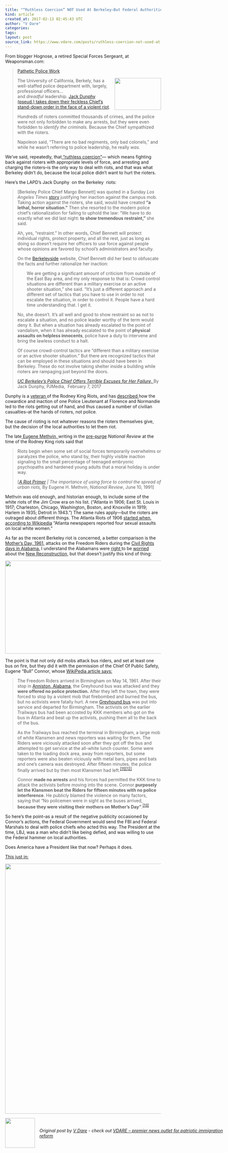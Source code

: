 ```yaml
---
title: "“Ruthless Coercion” NOT Used At Berkeley–But Federal Authorities Could Use “Ruthless Coercion” ON Berkeley"
kind: article
created_at: 2017-02-13 02:45:43 UTC
author: "V Dare"
categories: 
tags: 
layout: post
source_link: https://www.vdare.com/posts/ruthless-coercion-not-used-at-berkeley-but-federal-authorities-could-use-ruthless-coercion-on-berkeley
---
```



<!-- Cheat sheet: front matter key values above generated by planet.rb


   “Ruthless Coercion” NOT Used At Berkeley–But Federal Authorities Could Use “Ruthless Coercion” ON Berkeley             # => "I Made a Pretty Gem - Planet.rb"
   https://www.vdare.com/posts/ruthless-coercion-not-used-at-berkeley-but-federal-authorities-could-use-ruthless-coercion-on-berkeley               # => "http://poteland.com/blog/i-made-a-pretty-gem-planet-dot-rb/"
   2017-02-13 02:45:43 UTC              # => "2012-04-14 05:17:00 UTC"
   &lt;div class=&quot;pf-content&quot;&gt;&lt;p&gt;From blogger Hognose, a retired Special Forces Sergeant, at Weaponsman.com:&lt;/p&gt;
&lt;blockquote&gt;&lt;p&gt;&lt;a href=&quot;http://weaponsman.com/?p=38977&quot;&gt;Pathetic Police Work&lt;/a&gt;&lt;/p&gt;
&lt;p&gt;&lt;img class=&quot;wp-image-107021 size-thumbnail alignright&quot; title=&quot;&quot; src=&quot;https://s3-us-west-2.amazonaws.com/vdare-live/wp-content/uploads/2017/02/11194740/whiteflag-150x103.jpg&quot; width=&quot;150&quot; height=&quot;103&quot; align=&quot;right&quot;&gt;The University of California, Berkely, has a well-staffed police department with, largely, professional officers… and &lt;em&gt;dreadful &lt;/em&gt;leadership. &lt;a href=&quot;https://pjmedia.com/blog/uc-berkeleys-police-chief-offers-terrible-excuses-for-her-failure/&quot;&gt;Jack Dunphy (pseud.) takes down their feckless Chief’s stand-down order in the face of a violent riot&lt;/a&gt;.&lt;/p&gt;
&lt;p&gt;Hundreds of rioters committed thousands of crimes, and the police were not only forbidden to make any arrests, but they were even forbidden to &lt;em&gt;identify the criminals. &lt;/em&gt;Because the Chief sympathized with the rioters.&lt;/p&gt;
&lt;p&gt;Napoleon said, “There are no bad regiments, only bad colonels,” and while he wasn’t referring to police leadership, he really &lt;em&gt;was. &lt;/em&gt;&lt;/p&gt;&lt;/blockquote&gt;
&lt;p&gt;We’ve said, repeatedly, that&lt;a href=&quot;https://www.google.ca/search?q=site:vdare.com+%22ruthless+coercion%22&amp;amp;ie=utf-8&amp;amp;oe=utf-8&amp;amp;gws_rd=cr&amp;amp;ei=EB-hWOGVCpTmjwS81YWgAw&quot;&gt; “ruthless coercion”&lt;/a&gt;— which means fighting back against rioters with appropriate levels of force, and arresting and charging the rioters–is the only way to deal with riots, and that was what Berkeley didn’t do, because the local police didn’t want to hurt the rioters.&lt;/p&gt;
&lt;p&gt;Here’s the LAPD’s Jack Dunphy  on the Berkeley  riots:&lt;/p&gt;
&lt;blockquote&gt;&lt;p&gt;[Berkeley Police Chief Margo Bennett] was quoted in a Sunday &lt;em&gt;Los Angeles Times &lt;/em&gt;&lt;a href=&quot;http://www.latimes.com/local/lanow/la-me-ln-black-bloc-uc-berkeley-protest-20170203-story.html&quot;&gt;story&lt;/a&gt; justifying her inaction against the campus mob. Taking action against the rioters, she said, would have created&lt;strong&gt; “a lethal, horror situation.”&lt;/strong&gt; Then she resorted to the modern police chief’s rationalization for failing to uphold the law: “We have to do exactly what we did last night:&lt;strong&gt; to show tremendous restraint,”&lt;/strong&gt; she said.&lt;/p&gt;
&lt;p&gt;Ah, yes, “restraint.” In other words, Chief Bennett will protect individual rights, protect property, and all the rest, just as long as doing so doesn’t require her officers to use force against people whose opinions are favored by school’s administrators and faculty.&lt;/p&gt;
&lt;p&gt;On the &lt;a href=&quot;http://www.berkeleyside.com/2017/02/04/ucpd-chief-berkeley-crowd-control-situations-different/&quot;&gt;Berkeleyside&lt;/a&gt; website, Chief Bennett did her best to obfuscate the facts and further rationalize her inaction:&lt;/p&gt;
&lt;p style=&quot;padding-left: 30px;&quot;&gt;We are getting a significant amount of criticism from outside of the East Bay area, and my only response to that is: Crowd control situations are different than a military exercise or an active shooter situation,” she said. “It’s just a different approach and a different set of tactics that you have to use in order to not escalate the situation, in order to control it. People have a hard time understanding that. I get it.&lt;/p&gt;
&lt;p&gt;No, she doesn’t. It’s all well and good to show restraint so as not to escalate a situation, and no police leader worthy of the term would deny it. But when a situation has already escalated to the point of vandalism, when it has already escalated to the point of &lt;strong&gt;physical assaults on helpless innocents&lt;/strong&gt;, police have a duty to intervene and bring the lawless conduct to a halt.&lt;/p&gt;
&lt;p&gt;Of course crowd-control tactics are “different than a military exercise or an active shooter situation.” But there are recognized tactics that can be employed in these situations and should have been in Berkeley. These do not involve taking shelter inside a building while rioters are rampaging just beyond the doors.&lt;/p&gt;
&lt;p&gt;&lt;a href=&quot;https://pjmedia.com/blog/uc-berkeleys-police-chief-offers-terrible-excuses-for-her-failure/&quot;&gt;&lt;em&gt;UC Berkeley’s Police Chief Offers Terrible Excuses for Her Failure,&lt;/em&gt; &lt;/a&gt;By Jack Dunphy, PJMedia,  February 7, 2017&lt;/p&gt;&lt;/blockquote&gt;
&lt;p&gt;Dunphy is a &lt;a href=&quot;https://pjmedia.com/blog/dunphy-baltimore/&quot;&gt;veteran &lt;/a&gt;of the Rodney King Riots, and has &lt;a href=&quot;https://pjmedia.com/blog/controversy-over-rodney-king-beating-and-l-a-riots-reignites/&quot;&gt;described &lt;/a&gt;how the cowardice and inaction of one Police Lieutenant at Florence and Normandie led to the riots getting out of hand, and thus caused a number of civilian casualties–at the hands of rioters, not police.&lt;/p&gt;
&lt;p&gt;The cause of rioting is not whatever reasons the rioters themselves give, but the decision of the local authorities to let them riot.&lt;/p&gt;
&lt;p&gt;The late&lt;a href=&quot;http://www.scottsboro.org/%7Epiercedc/gene%20methvin.html&quot;&gt; Eugene Methvin, &lt;/a&gt;writing in the &lt;a href=&quot;http://www.vdare.com/articles/bill-buckley-chris-buckley-and-the-american-conservative-movements-missing-second-act&quot;&gt;pre-purge&lt;/a&gt; &lt;em&gt;National Review &lt;/em&gt;at the time of the Rodney King riots said that&lt;/p&gt;
&lt;blockquote&gt;&lt;p&gt;Riots begin when some set of social forces temporarily overwhelms or paralyzes the police, who stand by, their highly visible inaction signaling to the small percentage of teenaged embryonic psychopaths and hardened young adults that a moral holiday is under way.&lt;/p&gt;
&lt;p&gt;[&lt;a href=&quot;http://www.nationalreview.com/node/215306/print&quot;&gt;&lt;em&gt;A Riot Primer&lt;/em&gt;&lt;/a&gt;&lt;em&gt; | The importance of using force to control the spread of urban riots,&lt;/em&gt; By Eugene H. Methvin, &lt;em&gt;National Review&lt;/em&gt;, June 10, 1991]&lt;/p&gt;&lt;div id=&quot;57966237cc52c74a5e1363c4&quot; class=&quot;vdb_player vdb_57966237cc52c74a5e1363c456bcd17ce4b018167fea5539&quot;&gt;    &lt;/div&gt;&lt;/blockquote&gt;
&lt;p&gt;Methvin was old enough, and historian enough, to include some of the white riots of the Jim Crow era on his list. (“Atlanta in 1906; East St. Louis in 1917; Charleston, Chicago, Washington, Boston, and Knoxville in 1919; Harlem in 1935; Detroit in 1943.”) The same rules apply—but the rioters are outraged about different things. The Atlanta Riots of 1906 &lt;a href=&quot;http://en.wikipedia.org/wiki/Atlanta_race_riot&quot;&gt;started when, according to Wikipedia&lt;/a&gt; “Atlanta newspapers reported four sexual assaults on local white women.”&lt;/p&gt;
&lt;p&gt;As far as the recent Berkeley riot is concerned, a better comparison is the &lt;a href=&quot;http://www.smithsonianmag.com/history/the-freedom-riders-then-and-now-45351758/&quot;&gt;Mother’s Day, 1961,&lt;/a&gt; attacks on the Freedom Riders during the &lt;a href=&quot;http://www.vdare.com/articles/the-truth-about-selma-trump-right-civil-rights-icon-lewis-wrong-its-now-a-hell-hole&quot;&gt;Civil Rights days in Alabama.&lt;/a&gt; I understand the Alabamans were &lt;a href=&quot;http://www.vdare.com/articles/the-tragic-city-birmingham-al-after-50-years-coming-to-an-america-near-you&quot;&gt;right &lt;/a&gt;to be &lt;a href=&quot;http://www.vdare.com/articles/fifty-years-ago-today-how-an-alabama-high-school-received-the-news-of-kennedy-s-assassinati&quot;&gt;worried &lt;/a&gt;about the &lt;a href=&quot;http://www.vdare.com/posts/q-does-alabama-really-have-the-3rd-best-high-school-graduation-rate-in-the-country-a-no-they-cheated&quot;&gt;New Reconstruction,&lt;/a&gt; but that doesn’t justify this kind of thing:&lt;/p&gt;
&lt;p&gt;&lt;img class=&quot;aligncenter size-full wp-image-107030&quot; title=&quot;&quot; src=&quot;https://s3-us-west-2.amazonaws.com/vdare-live/wp-content/uploads/2017/02/11210404/mob-attacks-bus-Alabama-631.jpg__800x600_q85_crop.jpg&quot; alt=&quot;&quot; width=&quot;631&quot; height=&quot;300&quot;&gt;&lt;/p&gt;
&lt;p&gt;The point is that not only did mobs attack bus riders, and set at least one bus on fire, but they did it with the permission of the Chief Of Public Safety, Eugene “Bull” Connor, whose &lt;a href=&quot;https://en.wikipedia.org/w/index.php?title=Bull_Connor&amp;amp;oldid=764382533&quot;&gt;WikiPedia article says:&lt;/a&gt;&lt;/p&gt;
&lt;blockquote&gt;&lt;p&gt;The Freedom Riders arrived in Birmingham on May 14, 1961. After their stop in &lt;a title=&quot;Anniston, Alabama&quot; href=&quot;https://en.wikipedia.org/wiki/Anniston,_Alabama&quot;&gt;Anniston, Alabama&lt;/a&gt;, the Greyhound bus was attacked and they &lt;strong&gt;were offered no police protection.&lt;/strong&gt; After they left the town, they were forced to stop by a violent mob that firebombed and burned the bus, but no activists were fatally hurt. A new &lt;a title=&quot;Greyhound Lines&quot; href=&quot;https://en.wikipedia.org/wiki/Greyhound_Lines&quot;&gt;Greyhound bus&lt;/a&gt; was put into service and departed for Birmingham. The activists on the earlier Trailways bus had been accosted by KKK members who got on the bus in Atlanta and beat up the activists, pushing them all to the back of the bus.&lt;/p&gt;
&lt;p&gt;As the Trailways bus reached the terminal in Birmingham, a large mob of white Klansmen and news reporters was waiting for them. The Riders were viciously attacked soon after they got off the bus and attempted to get service at the all-white lunch counter. Some were taken to the loading dock area, away from reporters, but some reporters were also beaten viciously with metal bars, pipes and bats and one’s camera was destroyed. After fifteen minutes, the police finally arrived but by then most Klansmen had left.&lt;sup id=&quot;cite_ref-11&quot; class=&quot;reference&quot;&gt;&lt;a href=&quot;https://en.wikipedia.org/wiki/Bull_Connor#cite_note-11&quot;&gt;[11]&lt;/a&gt;&lt;/sup&gt;&lt;sup id=&quot;cite_ref-npr_12-0&quot; class=&quot;reference&quot;&gt;&lt;a href=&quot;https://en.wikipedia.org/wiki/Bull_Connor#cite_note-npr-12&quot;&gt;[12]&lt;/a&gt;&lt;/sup&gt;&lt;/p&gt;
&lt;p&gt;Connor &lt;strong&gt;made no arrests&lt;/strong&gt; and his forces had permitted the KKK time to attack the activists before moving into the scene. Connor &lt;strong&gt;purposely let the Klansmen beat the Riders for fifteen minutes with no police interference&lt;/strong&gt;. He publicly blamed the violence on many factors, saying that “No policemen were in sight as the buses arrived,&lt;strong&gt; because they were visiting their mothers on Mother’s Day”&lt;/strong&gt;.&lt;sup id=&quot;cite_ref-13&quot; class=&quot;reference&quot;&gt;&lt;a href=&quot;https://en.wikipedia.org/wiki/Bull_Connor#cite_note-13&quot;&gt;[13]&lt;/a&gt;&lt;/sup&gt;&lt;/p&gt;&lt;/blockquote&gt;
&lt;p&gt;So here’s the point–as a result of the negative publicity occasioned by Connor’s actions, the Federal Government would send the FBI and Federal Marshals to deal with police chiefs who acted this way. The President at the time, LBJ, was a man who didn’t like being defied, and was willing to use the Federal hammer on local authorities.&lt;/p&gt;
&lt;p&gt;Does America have a President like that now? Perhaps it does.&lt;/p&gt;
&lt;p&gt;&lt;a href=&quot;http://heatst.com/politics/fbi-is-now-helping-with-the-investigation-into-the-identities-of-the-berkeley-rioters/&quot;&gt;This just in:&lt;/a&gt;&lt;/p&gt;
&lt;p&gt;&lt;a href=&quot;http://heatst.com/politics/fbi-is-now-helping-with-the-investigation-into-the-identities-of-the-berkeley-rioters/&quot;&gt;&lt;img class=&quot;aligncenter size-full wp-image-107096&quot; title=&quot;&quot; src=&quot;https://s3-us-west-2.amazonaws.com/vdare-live/wp-content/uploads/2017/02/12214132/fbi.jpg&quot; alt=&quot;&quot; width=&quot;1477&quot; height=&quot;807&quot;&gt;&lt;/a&gt;&lt;/p&gt;
&lt;/div&gt;           # => "I’ve been hurting to write this ever since we had the idea of creating a Planet for Cubox..." (Continued)
   VDARE – premier news outlet for patriotic immigration reform              # => "This is where I tell you stuff"
   vdare-premier-news-outlet-for-patriotic-immigratio              # => "this-is-where-i-tell-you-stuff"
   https://www.vdare.com               # => "http://poteland.com/articles"
           # => "programming planet"
                 # => "go ruby jekyll"
                 # => "http://poteland.com/images/site-logo.png"
   V Dare                 # => "Pablo Astigarraga"
   @vdar                # => "poteland"
   http://twitter.com/@vdar            # => "http://twitter.com/poteland" -->
<div class="pf-content"><p>From blogger Hognose, a retired Special Forces Sergeant, at Weaponsman.com:</p>
<blockquote><p><a href="http://weaponsman.com/?p=38977">Pathetic Police Work</a></p>
<p><img class="wp-image-107021 size-thumbnail alignright" title="" src="https://s3-us-west-2.amazonaws.com/vdare-live/wp-content/uploads/2017/02/11194740/whiteflag-150x103.jpg" width="150" height="103" align="right">The University of California, Berkely, has a well-staffed police department with, largely, professional officers… and <em>dreadful </em>leadership. <a href="https://pjmedia.com/blog/uc-berkeleys-police-chief-offers-terrible-excuses-for-her-failure/">Jack Dunphy (pseud.) takes down their feckless Chief’s stand-down order in the face of a violent riot</a>.</p>
<p>Hundreds of rioters committed thousands of crimes, and the police were not only forbidden to make any arrests, but they were even forbidden to <em>identify the criminals. </em>Because the Chief sympathized with the rioters.</p>
<p>Napoleon said, “There are no bad regiments, only bad colonels,” and while he wasn’t referring to police leadership, he really <em>was. </em></p></blockquote>
<p>We’ve said, repeatedly, that<a href="https://www.google.ca/search?q=site:vdare.com+%22ruthless+coercion%22&amp;ie=utf-8&amp;oe=utf-8&amp;gws_rd=cr&amp;ei=EB-hWOGVCpTmjwS81YWgAw"> “ruthless coercion”</a>— which means fighting back against rioters with appropriate levels of force, and arresting and charging the rioters–is the only way to deal with riots, and that was what Berkeley didn’t do, because the local police didn’t want to hurt the rioters.</p>
<p>Here’s the LAPD’s Jack Dunphy  on the Berkeley  riots:</p>
<blockquote><p>[Berkeley Police Chief Margo Bennett] was quoted in a Sunday <em>Los Angeles Times </em><a href="http://www.latimes.com/local/lanow/la-me-ln-black-bloc-uc-berkeley-protest-20170203-story.html">story</a> justifying her inaction against the campus mob. Taking action against the rioters, she said, would have created<strong> “a lethal, horror situation.”</strong> Then she resorted to the modern police chief’s rationalization for failing to uphold the law: “We have to do exactly what we did last night:<strong> to show tremendous restraint,”</strong> she said.</p>
<p>Ah, yes, “restraint.” In other words, Chief Bennett will protect individual rights, protect property, and all the rest, just as long as doing so doesn’t require her officers to use force against people whose opinions are favored by school’s administrators and faculty.</p>
<p>On the <a href="http://www.berkeleyside.com/2017/02/04/ucpd-chief-berkeley-crowd-control-situations-different/">Berkeleyside</a> website, Chief Bennett did her best to obfuscate the facts and further rationalize her inaction:</p>
<p style="padding-left: 30px;">We are getting a significant amount of criticism from outside of the East Bay area, and my only response to that is: Crowd control situations are different than a military exercise or an active shooter situation,” she said. “It’s just a different approach and a different set of tactics that you have to use in order to not escalate the situation, in order to control it. People have a hard time understanding that. I get it.</p>
<p>No, she doesn’t. It’s all well and good to show restraint so as not to escalate a situation, and no police leader worthy of the term would deny it. But when a situation has already escalated to the point of vandalism, when it has already escalated to the point of <strong>physical assaults on helpless innocents</strong>, police have a duty to intervene and bring the lawless conduct to a halt.</p>
<p>Of course crowd-control tactics are “different than a military exercise or an active shooter situation.” But there are recognized tactics that can be employed in these situations and should have been in Berkeley. These do not involve taking shelter inside a building while rioters are rampaging just beyond the doors.</p>
<p><a href="https://pjmedia.com/blog/uc-berkeleys-police-chief-offers-terrible-excuses-for-her-failure/"><em>UC Berkeley’s Police Chief Offers Terrible Excuses for Her Failure,</em> </a>By Jack Dunphy, PJMedia,  February 7, 2017</p></blockquote>
<p>Dunphy is a <a href="https://pjmedia.com/blog/dunphy-baltimore/">veteran </a>of the Rodney King Riots, and has <a href="https://pjmedia.com/blog/controversy-over-rodney-king-beating-and-l-a-riots-reignites/">described </a>how the cowardice and inaction of one Police Lieutenant at Florence and Normandie led to the riots getting out of hand, and thus caused a number of civilian casualties–at the hands of rioters, not police.</p>
<p>The cause of rioting is not whatever reasons the rioters themselves give, but the decision of the local authorities to let them riot.</p>
<p>The late<a href="http://www.scottsboro.org/%7Epiercedc/gene%20methvin.html"> Eugene Methvin, </a>writing in the <a href="http://www.vdare.com/articles/bill-buckley-chris-buckley-and-the-american-conservative-movements-missing-second-act">pre-purge</a> <em>National Review </em>at the time of the Rodney King riots said that</p>
<blockquote><p>Riots begin when some set of social forces temporarily overwhelms or paralyzes the police, who stand by, their highly visible inaction signaling to the small percentage of teenaged embryonic psychopaths and hardened young adults that a moral holiday is under way.</p>
<p>[<a href="http://www.nationalreview.com/node/215306/print"><em>A Riot Primer</em></a><em> | The importance of using force to control the spread of urban riots,</em> By Eugene H. Methvin, <em>National Review</em>, June 10, 1991]</p><div id="57966237cc52c74a5e1363c4" class="vdb_player vdb_57966237cc52c74a5e1363c456bcd17ce4b018167fea5539">    </div></blockquote>
<p>Methvin was old enough, and historian enough, to include some of the white riots of the Jim Crow era on his list. (“Atlanta in 1906; East St. Louis in 1917; Charleston, Chicago, Washington, Boston, and Knoxville in 1919; Harlem in 1935; Detroit in 1943.”) The same rules apply—but the rioters are outraged about different things. The Atlanta Riots of 1906 <a href="http://en.wikipedia.org/wiki/Atlanta_race_riot">started when, according to Wikipedia</a> “Atlanta newspapers reported four sexual assaults on local white women.”</p>
<p>As far as the recent Berkeley riot is concerned, a better comparison is the <a href="http://www.smithsonianmag.com/history/the-freedom-riders-then-and-now-45351758/">Mother’s Day, 1961,</a> attacks on the Freedom Riders during the <a href="http://www.vdare.com/articles/the-truth-about-selma-trump-right-civil-rights-icon-lewis-wrong-its-now-a-hell-hole">Civil Rights days in Alabama.</a> I understand the Alabamans were <a href="http://www.vdare.com/articles/the-tragic-city-birmingham-al-after-50-years-coming-to-an-america-near-you">right </a>to be <a href="http://www.vdare.com/articles/fifty-years-ago-today-how-an-alabama-high-school-received-the-news-of-kennedy-s-assassinati">worried </a>about the <a href="http://www.vdare.com/posts/q-does-alabama-really-have-the-3rd-best-high-school-graduation-rate-in-the-country-a-no-they-cheated">New Reconstruction,</a> but that doesn’t justify this kind of thing:</p>
<p><img class="aligncenter size-full wp-image-107030" title="" src="https://s3-us-west-2.amazonaws.com/vdare-live/wp-content/uploads/2017/02/11210404/mob-attacks-bus-Alabama-631.jpg__800x600_q85_crop.jpg" alt="" width="631" height="300"></p>
<p>The point is that not only did mobs attack bus riders, and set at least one bus on fire, but they did it with the permission of the Chief Of Public Safety, Eugene “Bull” Connor, whose <a href="https://en.wikipedia.org/w/index.php?title=Bull_Connor&amp;oldid=764382533">WikiPedia article says:</a></p>
<blockquote><p>The Freedom Riders arrived in Birmingham on May 14, 1961. After their stop in <a title="Anniston, Alabama" href="https://en.wikipedia.org/wiki/Anniston,_Alabama">Anniston, Alabama</a>, the Greyhound bus was attacked and they <strong>were offered no police protection.</strong> After they left the town, they were forced to stop by a violent mob that firebombed and burned the bus, but no activists were fatally hurt. A new <a title="Greyhound Lines" href="https://en.wikipedia.org/wiki/Greyhound_Lines">Greyhound bus</a> was put into service and departed for Birmingham. The activists on the earlier Trailways bus had been accosted by KKK members who got on the bus in Atlanta and beat up the activists, pushing them all to the back of the bus.</p>
<p>As the Trailways bus reached the terminal in Birmingham, a large mob of white Klansmen and news reporters was waiting for them. The Riders were viciously attacked soon after they got off the bus and attempted to get service at the all-white lunch counter. Some were taken to the loading dock area, away from reporters, but some reporters were also beaten viciously with metal bars, pipes and bats and one’s camera was destroyed. After fifteen minutes, the police finally arrived but by then most Klansmen had left.<sup id="cite_ref-11" class="reference"><a href="https://en.wikipedia.org/wiki/Bull_Connor#cite_note-11">[11]</a></sup><sup id="cite_ref-npr_12-0" class="reference"><a href="https://en.wikipedia.org/wiki/Bull_Connor#cite_note-npr-12">[12]</a></sup></p>
<p>Connor <strong>made no arrests</strong> and his forces had permitted the KKK time to attack the activists before moving into the scene. Connor <strong>purposely let the Klansmen beat the Riders for fifteen minutes with no police interference</strong>. He publicly blamed the violence on many factors, saying that “No policemen were in sight as the buses arrived,<strong> because they were visiting their mothers on Mother’s Day”</strong>.<sup id="cite_ref-13" class="reference"><a href="https://en.wikipedia.org/wiki/Bull_Connor#cite_note-13">[13]</a></sup></p></blockquote>
<p>So here’s the point–as a result of the negative publicity occasioned by Connor’s actions, the Federal Government would send the FBI and Federal Marshals to deal with police chiefs who acted this way. The President at the time, LBJ, was a man who didn’t like being defied, and was willing to use the Federal hammer on local authorities.</p>
<p>Does America have a President like that now? Perhaps it does.</p>
<p><a href="http://heatst.com/politics/fbi-is-now-helping-with-the-investigation-into-the-identities-of-the-berkeley-rioters/">This just in:</a></p>
<p><a href="http://heatst.com/politics/fbi-is-now-helping-with-the-investigation-into-the-identities-of-the-berkeley-rioters/"><img class="aligncenter size-full wp-image-107096" title="" src="https://s3-us-west-2.amazonaws.com/vdare-live/wp-content/uploads/2017/02/12214132/fbi.jpg" alt="" width="1477" height="807"></a></p>
</div><div class="">
  <img src="" style="width: 96px; height: 96;">
  <span style="position: absolute; padding: 32px 15px;">
    <i>Original post by <a href="http://twitter.com/@vdar">V Dare</a> - check out <a href="https://www.vdare.com">VDARE – premier news outlet for patriotic immigration reform</a></i>
  </span>
</div>

